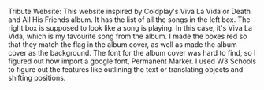 Tribute Website: 
This website inspired by Coldplay's Viva La Vida or Death and All His Friends album. It has the list of all the songs in the left box. The right box is supposed to look like a song is playing. In this case, it's Viva La Vida, which is my favourite song from the album. I made the boxes red so that they match the flag in the album cover, as well as made the album cover as the background. The font for the album cover was hard to find, so I figured out how import a google font, Permanent Marker. I used W3 Schools to figure out the features like outlining the text or translating objects and shifting positions.  